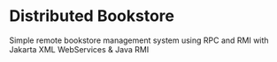 # Distributed Bookstore
Simple remote bookstore management system using RPC and RMI with Jakarta XML WebServices & Java RMI
